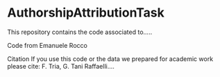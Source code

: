 # AuthorshipAttributionTask

This repository contains the code associated to..... 

Code from Emanuele Rocco

Citation
If you use this code or the data we prepared for academic work please cite: F. Tria, G. Tani Raffaelli....
